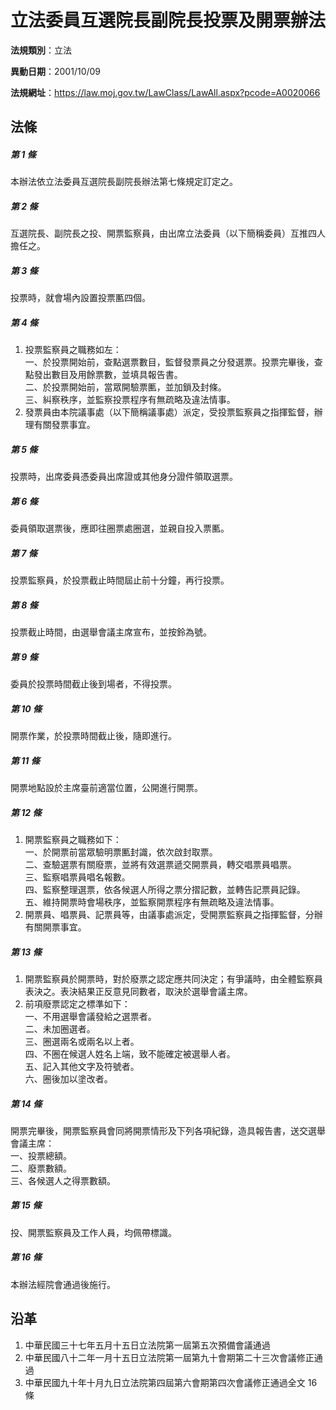# 立法委員互選院長副院長投票及開票辦法


**法規類別**：立法

**異動日期**：2001/10/09  

**法規網址**：https://law.moj.gov.tw/LawClass/LawAll.aspx?pcode=A0020066



## 法條
##### 第 1 條
本辦法依立法委員互選院長副院長辦法第七條規定訂定之。

##### 第 2 條
互選院長、副院長之投、開票監察員，由出席立法委員（以下簡稱委員）互推四人擔任之。

##### 第 3 條
投票時，就會場內設置投票匭四個。

##### 第 4 條
1. 投票監察員之職務如左：  
一、於投票開始前，查點選票數目，監督發票員之分發選票。投票完畢後，查點發出數目及用餘票數，並填具報告書。  
二、於投票開始前，當眾開驗票匭，並加鎖及封條。  
三、糾察秩序，並監察投票程序有無疏略及違法情事。
1. 發票員由本院議事處（以下簡稱議事處）派定，受投票監察員之指揮監督，辦理有關發票事宜。

##### 第 5 條
投票時，出席委員憑委員出席證或其他身分證件領取選票。

##### 第 6 條
委員領取選票後，應即往圈票處圈選，並親自投入票匭。

##### 第 7 條
投票監察員，於投票截止時間屆止前十分鐘，再行投票。

##### 第 8 條
投票截止時間，由選舉會議主席宣布，並按鈴為號。

##### 第 9 條
委員於投票時間截止後到場者，不得投票。

##### 第 10 條
開票作業，於投票時間截止後，隨即進行。

##### 第 11 條
開票地點設於主席臺前適當位置，公開進行開票。

##### 第 12 條
1. 開票監察員之職務如下：  
一、於開票前當眾驗明票匭封識，依次啟封取票。  
二、查驗選票有關廢票，並將有效選票遞交開票員，轉交唱票員唱票。  
三、監察唱票員唱名報數。  
四、監察整理選票，依各候選人所得之票分摺記數，並轉告記票員記錄。  
五、維持開票時會場秩序，並監察開票程序有無疏略及違法情事。
1. 開票員、唱票員、記票員等，由議事處派定，受開票監察員之指揮監督，分辦有關開票事宜。

##### 第 13 條
1. 開票監察員於開票時，對於廢票之認定應共同決定；有爭議時，由全體監察員表決之。表決結果正反意見同數者，取決於選舉會議主席。
1. 前項廢票認定之標準如下：  
一、不用選舉會議發給之選票者。  
二、未加圈選者。  
三、圈選兩名或兩名以上者。  
四、不圈在候選人姓名上端，致不能確定被選舉人者。  
五、記入其他文字及符號者。  
六、圈後加以塗改者。

##### 第 14 條
開票完畢後，開票監察員會同將開票情形及下列各項紀錄，造具報告書，送交選舉會議主席：  
一、投票總額。  
二、廢票數額。  
三、各候選人之得票數額。

##### 第 15 條
投、開票監察員及工作人員，均佩帶標識。

##### 第 16 條
本辦法經院會通過後施行。

## 沿革
1. 中華民國三十七年五月十五日立法院第一屆第五次預備會議通過
1. 中華民國八十二年一月十五日立法院第一屆第九十會期第二十三次會議修正通過
1. 中華民國九十年十月九日立法院第四屆第六會期第四次會議修正通過全文 16 條
